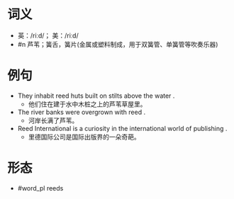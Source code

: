 # 词义
- 英：/riːd/； 美：/riːd/
- #n 芦苇；簧舌，簧片(金属或塑料制成，用于双簧管、单簧管等吹奏乐器)
# 例句
- They inhabit reed huts built on stilts above the water .
	- 他们住在建于水中木桩之上的芦苇草屋里。
- The river banks were overgrown with reed .
	- 河岸长满了芦苇。
- Reed International is a curiosity in the international world of publishing .
	- 里德国际公司是国际出版界的一朵奇葩。
# 形态
- #word_pl reeds
